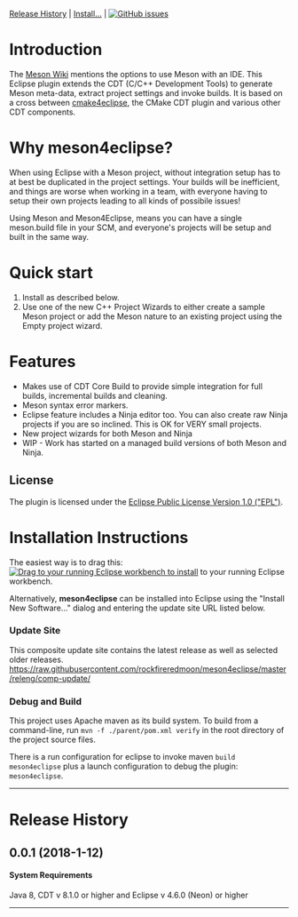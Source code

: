 [Release History](#release-history) | 
[Install...](#installation-instructions) | 
[![GitHub issues](https://meson4eclipse.theanubianwar.com/meson4eclipse.svg)](https://github.com/rockfireredmoon/meson4eclipse/issues)


# Introduction
The [Meson Wiki](http://mesonbuild.com/IDE-integration.html) mentions the options to use Meson with an IDE.
This Eclipse plugin extends the CDT (C/C++ Development Tools) to generate Meson meta-data, extract project settings and invoke builds. It is based on a cross between [cmake4eclipse](https://github.com/15knots/cmake4eclipse), the CMake CDT plugin and various other CDT components.

# Why meson4eclipse?
When using Eclipse with a Meson project, without integration setup has to at best be duplicated in the project settings. Your builds will be inefficient, and things are worse when working in a team, with everyone having to setup their own projects leading to all kinds of possibile issues!

Using Meson and Meson4Eclipse, means you can have a single meson.build file in your SCM, and everyone's projects will be setup and built in the same way.

# Quick start
 1. Install as described below.
 1. Use one of the new C++ Project Wizards to either create a sample Meson project or add the Meson nature to an existing project using the Empty project wizard.

# Features

 * Makes use of CDT Core Build to provide simple integration for full builds, incremental builds and cleaning.
 * Meson syntax error markers.
 * Eclipse feature includes a Ninja editor too. You can also create raw Ninja projects if you are so inclined. This is OK for VERY small projects.
 * New project wizards for both Meson and Ninja 
 * WIP - Work has started on a managed build versions of both Meson and Ninja.

 
## License
The plugin is licensed under the <a href="http://www.eclipse.org/legal/epl-v10.html">Eclipse Public License Version 1.0 ("EPL")</a>.

# Installation Instructions
The easiest way is to drag this: <a href="http://marketplace.eclipse.org/marketplace-client-intro?mpc_install=XXXXXXXXX" class="drag" title="Drag to your running Eclipse workbench to install meson4eclipse">
<img class="img-responsive" src="https://marketplace.eclipse.org/sites/all/themes/solstice/public/images/marketplace/btn-install.png" alt="Drag to your running Eclipse workbench to install" /></a> to your running Eclipse workbench.

Alternatively, **meson4eclipse** can be installed into Eclipse using the "Install New Software..." dialog and entering the update site URL listed below.

### Update Site
This composite update site contains the latest release as well as selected older releases.
https://raw.githubusercontent.com/rockfireredmoon/meson4eclipse/master/releng/comp-update/

### Debug and Build
This project uses Apache maven as its build system.
To build from a command-line, run `mvn -f ./parent/pom.xml verify` in the root directory of the project source files.

There is a run configuration for eclipse to invoke maven `build meson4eclipse` plus a launch configuration to debug the plugin: `meson4eclipse`.

---
# Release History
## 0.0.1 (2018-1-12)
#### System Requirements
 Java 8, CDT v 8.1.0 or higher and Eclipse v 4.6.0 (Neon) or higher

---

